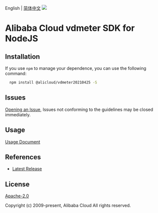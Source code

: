 English | [简体中文](README-CN.md)
![](https://aliyunsdk-pages.alicdn.com/icons/AlibabaCloud.svg)

# Alibaba Cloud vdmeter SDK for NodeJS

## Installation
If you use `npm` to manage your dependence, you can use the following command:

```sh
  npm install @alicloud/vdmeter20210425 -S
```

## Issues
[Opening an Issue](https://github.com/aliyun/alibabacloud-typescript-sdk/issues/new), Issues not conforming to the guidelines may be closed immediately.

## Usage
[Usage Document](https://github.com/aliyun/alibabacloud-typescript-sdk/blob/master/docs/Usage-EN.md#quick-examples)

## References
* [Latest Release](https://github.com/aliyun/alibabacloud-typescript-sdk/)

## License
[Apache-2.0](http://www.apache.org/licenses/LICENSE-2.0)

Copyright (c) 2009-present, Alibaba Cloud All rights reserved.
